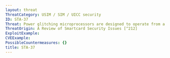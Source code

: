 ```yaml
---
layout: threat
ThreatCategory: USIM / SIM / UICC security
ID: STA-37
Threat: Power glitching microprocessors are designed to operate from a stable voltage wherein interruptions of the power supply are likely to crash running applications or reset the circuit. A power glitch will affect both the stored and the threshold values. Different internal capacities will cause the values to be influenced differently, possibly resulting in a misinterpretation of the actual value.
ThreatOrigin: A Review of Smartcard Security Issues [^212]
ExploitExample:
CVEExample:
PossibleCountermeasures: {}
title: STA-37
---
```

